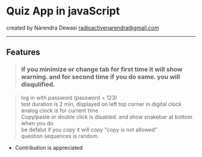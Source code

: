 # Quiz App in javaScript   
created by Narendra Dewasi [radioactivenarendra@gmail.com](mailto:radioactivenarendra@gmail.com)
****
## Features
>### if you minimize or change tab for first time it will show warning. and for second time if you do same. you will disqulified.  


> log  in with password (password = 123)   
> test duration is 2 min, displayed on left top corner in digital clock    
> analog clock is for current time   
> Copy/paste or double click is disabled. and show snakebar at bottom when you do  
> be defalut if you copy it will copy "copy is not allowed"  
> question sequences is random.  

- Contribution is appreciated
